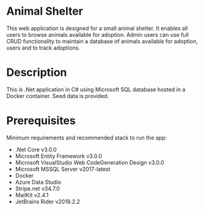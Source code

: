# Animal Shelter

This web application is designed for a small animal shelter. It enables all users to browse animals available for adoption. Admin users can use full CRUD functionality to maintain a database of animals available for adoption, users and to track adoptions.

# Description

This is .Net application in C# using Microsoft SQL database hosted in a Docker container. Seed data is provided.   

# Prerequisites

Minimum requirements and recommended stack to run the app:
- .Net Core v3.0.0
- Microsoft Entity Framework v3.0.0
- Microsoft VisualStudio Web CodeGeneration Design v3.0.0
- Microsoft MSSQL Server v2017-latest
- Docker
- Azure Data Studio
- Stripe.net v34.7.0
- MailKit v2.4.1
- JetBrains Rider v2019.2.2
